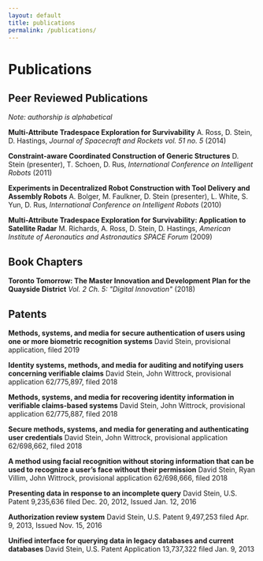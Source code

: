 ```yaml
---
layout: default
title: publications
permalink: /publications/
---
```


# Publications

## Peer Reviewed Publications

_Note: authorship is alphabetical_

**Multi-Attribute Tradespace Exploration for Survivability** A. Ross, D. Stein, D. Hastings, _Journal of Spacecraft and Rockets vol. 51 no. 5_ (2014)

**Constraint-aware Coordinated Construction of Generic Structures** D. Stein (presenter), T. Schoen, D. Rus, _International Conference on Intelligent Robots_ (2011)

**Experiments in Decentralized Robot Construction with Tool Delivery and Assembly Robots** A. Bolger, M. Faulkner, D. Stein (presenter), L. White, S. Yun, D. Rus, _International Conference on Intelligent Robots_ (2010) 

**Multi-Attribute Tradespace Exploration for Survivability: Application to Satellite Radar** M. Richards, A. Ross, D. Stein, D. Hastings, _American Institute of Aeronautics and Astronautics SPACE Forum_ (2009)

## Book Chapters

**Toronto Tomorrow: The Master Innovation and Development Plan for the Quayside District** _Vol. 2 Ch. 5: "Digital Innovation"_ (2018)

## Patents

**Methods, systems, and media for secure authentication of users using one or more biometric recognition systems** David Stein, provisional application, filed 2019

**Identity systems, methods, and media for auditing and notifying users concerning verifiable claims** David Stein, John Wittrock, provisional application 62/775,897, filed 2018

**Methods, systems, and media for recovering identity information in verifiable claims-based systems** David Stein, John Wittrock, provisional application 62/775,887, filed 2018

**Secure methods, systems, and media for generating and authenticating user credentials** David Stein, John Wittrock, provisional application 62/698,662, filed 2018

**A method using facial recognition without storing information that can be used to recognize a user’s face without their permission** David Stein, Ryan Villim, John Wittrock, provisional application 62/698,666, filed 2018 

**Presenting data in response to an incomplete query** David Stein, U.S. Patent 9,235,636 filed Dec. 20, 2012, Issued Jan. 12, 2016

**Authorization review system** David Stein, U.S. Patent 9,497,253 filed Apr. 9, 2013, Issued Nov. 15, 2016

**Unified interface for querying data in legacy databases and current databases** David Stein, U.S. Patent Application 13,737,322 filed Jan. 9, 2013
